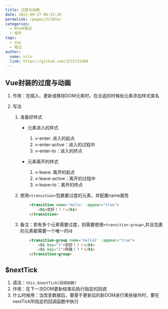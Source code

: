 ```yaml
---
title: 过度与动画
date: 2021-09-27 06:51:20
permalink: /pages/2c3d3a/
categories:
  - 《Vue》笔记
  - 组件
tags:
  - Vue
  - 笔记
author:
  name: nilu
  link: https://github.com/3232731490
---
```


## Vue封装的过度与动画

1. 作用：在插入、更新或移除DOM元素时，在合适的时候给元素添加样式类名

2. 写法

   1. 准备好样式

      - 元素进入的样式

        1. v-enter: 进入的起点
        2. v-enter-active：进入的过程中
        3. v-enter-to：进入的终点

      - 元素离开的样式

        1. v-leave: 离开的起点
        2. v-leave-active：离开的过程中
        3. v-leave-to：离开的终点

   2. 使用`<transition>`包裹要过度的元素，并配置name属性

      ```html
          <transition name='hello' :appear="true">
              <h1>您好！！！</h1>   
          </transition>
      ```

    3. 备注：若有多个元素需要过度，则需要使用`<transition-group>`,并且包裹的元素都需要一个唯一的id

       ```html
           <transition-group name='hello2' :appear="true">
               <h1 key="1">您好！！！</h1>   
               <h1 key="2">阿路！！！</h1>  
           </transition-group>
       ```

## $nextTick

1. 语法：`this.$nextTick(回调函数)`
2. 作用：在下一次DOM更新结束后执行指定的回调
3. 什么时候用：当改变数据后，要基于更新后的新DOM进行某些操作时，要在nextTick所指定的回调函数中执行